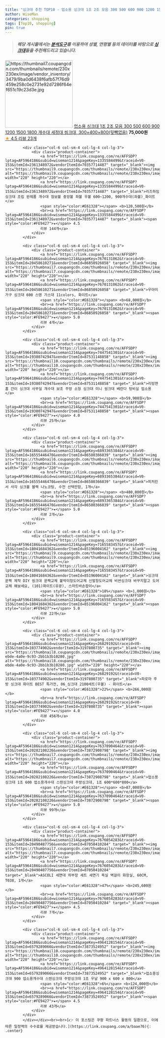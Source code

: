 ```yaml
---
title: "싱크대 추천 TOP10 - 업소용 싱크대 1조 2조 모음 300 500 600 900 1200 1500 1800 개수대 세정대 씽크대, 300×400×"
author: WiseMan
categories: shopping
tags: [Top10, shopping]
pin: true
---
```


> ##### 해당 게시물에서는 [**분석도구**](https://itemscout.io/)를 이용하여 **성별**, **연령별** 등의 데이터를 바탕으로 [**싱크대**](https://link.coupang.com/a/baae76)들을 추천해드리고 있습니다.
<div class="container"><div class="row">
            <div class="col-6 col-sm-4 col-lg-4 col-lg-3">
                <div class="product-container">
                    <a href="https://link.coupang.com/re/AFFSDP?lptag=AF5964186&subid=wiseman1214&pageKey=6163454415&traceid=V0-153&itemId=11977580570&vendorItemId=79250082649" target="_blank"><img src="https://thumbnail7.coupangcdn.com/thumbnails/remote/230x230ex/image/vendor_inventory/3479/9ba0d6438f6afb57f76d9459e258c0e2731e92d7286f64ef651c19c23d3e.jpg" alt="https://thumbnail7.coupangcdn.com/thumbnails/remote/230x230ex/image/vendor_inventory/3479/9ba0d6438f6afb57f76d9459e258c0e2731e92d7286f64ef651c19c23d3e.jpg" width="220" height="220"></a>
                    <a href="https://link.coupang.com/re/AFFSDP?lptag=AF5964186&subid=wiseman1214&pageKey=6163454415&traceid=V0-153&itemId=11977580570&vendorItemId=79250082649" target="_blank">업소용 싱크대 1조 2조 모음 300 500 600 900 1200 1500 1800 개수대 세정대 씽크대, 300×400×800(뒷빽없음)</a>
                    <span style="color:#E61328"></span> <b>75,000원</b>
                    <br><a href="https://link.coupang.com/re/AFFSDP?lptag=AF5964186&subid=wiseman1214&pageKey=6163454415&traceid=V0-153&itemId=11977580570&vendorItemId=79250082649" target="_blank"><span style="color:#FE9427">★</span> 4.5
                    리뷰 23개</a>
                </div>
            </div>
            
            <div class="col-6 col-sm-4 col-lg-4 col-lg-3">
                <div class="product-container">
                    <a href="https://link.coupang.com/re/AFFSDP?lptag=AF5964186&subid=wiseman1214&pageKey=1335584499&traceid=V0-153&itemId=2361348972&vendorItemId=70357714487" target="_blank"><img src="https://thumbnail9.coupangcdn.com/thumbnails/remote/230x230ex/image/vendor_inventory/4cdd/517f82cd4d9b44fd089cf8ccde5d2f7fdc15b6b0aaabccd3fe2f03689c9d.jpg" alt="https://thumbnail9.coupangcdn.com/thumbnails/remote/230x230ex/image/vendor_inventory/4cdd/517f82cd4d9b44fd089cf8ccde5d2f7fdc15b6b0aaabccd3fe2f03689c9d.jpg" width="220" height="220"></a>
                    <a href="https://link.coupang.com/re/AFFSDP?lptag=AF5964186&subid=wiseman1214&pageKey=1335584499&traceid=V0-153&itemId=2361348972&vendorItemId=70357714487" target="_blank">리즈하임 싱크대 조립 완제품 개수대 점보볼 중앙볼 좌볼 우볼 600~1200, 900개수대(좌볼)_화이트</a>
                    <span style="color:#E61328"></span> <b>120,500원</b>
                    <br><a href="https://link.coupang.com/re/AFFSDP?lptag=AF5964186&subid=wiseman1214&pageKey=1335584499&traceid=V0-153&itemId=2361348972&vendorItemId=70357714487" target="_blank"><span style="color:#FE9427">★</span> 4.5
                    리뷰 144개</a>
                </div>
            </div>
            
            <div class="col-6 col-sm-4 col-lg-4 col-lg-3">
                <div class="product-container">
                    <a href="https://link.coupang.com/re/AFFSDP?lptag=AF5964186&subid=wiseman1214&pageKey=7670131062&traceid=V0-153&itemId=20458610271&vendorItemId=86850926058" target="_blank"><img src="https://thumbnail7.coupangcdn.com/thumbnails/remote/230x230ex/image/vendor_inventory/b06d/3fdbc77acf10faad0533a9121e8b5b0c3677f3ef0a60acc5bbbc175fecef.jpg" alt="https://thumbnail7.coupangcdn.com/thumbnails/remote/230x230ex/image/vendor_inventory/b06d/3fdbc77acf10faad0533a9121e8b5b0c3677f3ef0a60acc5bbbc175fecef.jpg" width="220" height="220"></a>
                    <a href="https://link.coupang.com/re/AFFSDP?lptag=AF5964186&subid=wiseman1214&pageKey=7670131062&traceid=V0-153&itemId=20458610271&vendorItemId=86850926058" target="_blank">우아미가구 싱크대 600 스텐 가스대 11colors, 화이트</a>
                    <span style="color:#E61328"></span> <b>68,000원</b>
                    <br><a href="https://link.coupang.com/re/AFFSDP?lptag=AF5964186&subid=wiseman1214&pageKey=7670131062&traceid=V0-153&itemId=20458610271&vendorItemId=86850926058" target="_blank"><span style="color:#FE9427">★</span> 5.0
                    리뷰 4개</a>
                </div>
            </div>
            
            <div class="col-6 col-sm-4 col-lg-4 col-lg-3">
                <div class="product-container">
                    <a href="https://link.coupang.com/re/AFFSDP?lptag=AF5964186&subid=wiseman1214&pageKey=7447541301&traceid=V0-153&itemId=19380742947&vendorItemId=87531148858" target="_blank"><img src="https://thumbnail10.coupangcdn.com/thumbnails/remote/230x230ex/image/vendor_inventory/1971/0ae3782c9dbb65675b48837611cd0119cec64caf36dadf6fb714643be931.jpg" alt="https://thumbnail10.coupangcdn.com/thumbnails/remote/230x230ex/image/vendor_inventory/1971/0ae3782c9dbb65675b48837611cd0119cec64caf36dadf6fb714643be931.jpg" width="220" height="220"></a>
                    <a href="https://link.coupang.com/re/AFFSDP?lptag=AF5964186&subid=wiseman1214&pageKey=7447541301&traceid=V0-153&itemId=19380742947&vendorItemId=87531148858" target="_blank">리빙앤홈 간이 싱크대 사무실 개수대 보조 주방 소형 싱크대 미니 씽크대 베란다 탕비실 업소용</a>
                    <span style="color:#E61328"></span> <b>59,900원</b>
                    <br><a href="https://link.coupang.com/re/AFFSDP?lptag=AF5964186&subid=wiseman1214&pageKey=7447541301&traceid=V0-153&itemId=19380742947&vendorItemId=87531148858" target="_blank"><span style="color:#FE9427">★</span> 4.0
                    리뷰 25개</a>
                </div>
            </div>
            
            <div class="col-6 col-sm-4 col-lg-4 col-lg-3">
                <div class="product-container">
                    <a href="https://link.coupang.com/re/AFFSDP?lptag=AF5964186&subid=wiseman1214&pageKey=6893365384&traceid=V0-153&itemId=16555446470&vendorItemId=86580366039" target="_blank"><img src="https://thumbnail6.coupangcdn.com/thumbnails/remote/230x230ex/image/vendor_inventory/f066/d5d7e5ecac206be2b33db2b4063ebc221906c2e78520b84c741b32ce4e38.jpg" alt="https://thumbnail6.coupangcdn.com/thumbnails/remote/230x230ex/image/vendor_inventory/f066/d5d7e5ecac206be2b33db2b4063ebc221906c2e78520b84c741b32ce4e38.jpg" width="220" height="220"></a>
                    <a href="https://link.coupang.com/re/AFFSDP?lptag=AF5964186&subid=wiseman1214&pageKey=6893365384&traceid=V0-153&itemId=16555446470&vendorItemId=86580366039" target="_blank">피처린서 사각 싱크볼 블랙 나노코팅, 수전 선택안함, 1개</a>
                    <span style="color:#E61328"></span> <b>480,000원</b>
                    <br><a href="https://link.coupang.com/re/AFFSDP?lptag=AF5964186&subid=wiseman1214&pageKey=6893365384&traceid=V0-153&itemId=16555446470&vendorItemId=86580366039" target="_blank"><span style="color:#FE9427">★</span> 5.0
                    리뷰 2개</a>
                </div>
            </div>
            
            <div class="col-6 col-sm-4 col-lg-4 col-lg-3">
                <div class="product-container">
                    <a href="https://link.coupang.com/re/AFFSDP?lptag=AF5964186&subid=wiseman1214&pageKey=7165583457&traceid=V0-153&itemId=18041684362&vendorItemId=85196004162" target="_blank"><img src="https://thumbnail9.coupangcdn.com/thumbnails/remote/230x230ex/image/vendor_inventory/fb97/99f691ad80620fe91fce44c4954f5a25583d7d26b4c2d292e4fd7ce810c0.jpg" alt="https://thumbnail9.coupangcdn.com/thumbnails/remote/230x230ex/image/vendor_inventory/fb97/99f691ad80620fe91fce44c4954f5a25583d7d26b4c2d292e4fd7ce810c0.jpg" width="220" height="220"></a>
                    <a href="https://link.coupang.com/re/AFFSDP?lptag=AF5964186&subid=wiseman1214&pageKey=7165583457&traceid=V0-153&itemId=18041684362&vendorItemId=85196004162" target="_blank">싱크대 문짝 제작 DIY 씽크대 문짝교체 붙박이장도어교체 신발장도어교체 비싼싱크대 바꾸지말고 도어교체 해보세요, (101)화이트(유광), 스마트바손잡이</a>
                    <span style="color:#E61328">18%</span> <b>1,000원</b>
                    <br><a href="https://link.coupang.com/re/AFFSDP?lptag=AF5964186&subid=wiseman1214&pageKey=7165583457&traceid=V0-153&itemId=18041684362&vendorItemId=85196004162" target="_blank"><span style="color:#FE9427">★</span> 5.0
                    리뷰 22개</a>
                </div>
            </div>
            
            <div class="col-6 col-sm-4 col-lg-4 col-lg-3">
                <div class="product-container">
                    <a href="https://link.coupang.com/re/AFFSDP?lptag=AF5964186&subid=wiseman1214&pageKey=26829192&traceid=V0-153&itemId=103774902&vendorItemId=3197800735" target="_blank"><img src="https://thumbnail8.coupangcdn.com/thumbnails/remote/230x230ex/image/vendor_inventory/images/2017/07/13/14/8/6762eb0c-ebde-4a0e-9c93-2bb1b3b10280.jpg" alt="https://thumbnail8.coupangcdn.com/thumbnails/remote/230x230ex/image/vendor_inventory/images/2017/07/13/14/8/6762eb0c-ebde-4a0e-9c93-2bb1b3b10280.jpg" width="220" height="220"></a>
                    <a href="https://link.coupang.com/re/AFFSDP?lptag=AF5964186&subid=wiseman1214&pageKey=26829192&traceid=V0-153&itemId=103774902&vendorItemId=3197800735" target="_blank">파로마 주방 싱크대 화이트 BEST 특가전, 06_싱크대 2100세트(우볼) - 화이트</a>
                    <span style="color:#E61328">22%</span> <b>266,000원</b>
                    <br><a href="https://link.coupang.com/re/AFFSDP?lptag=AF5964186&subid=wiseman1214&pageKey=26829192&traceid=V0-153&itemId=103774902&vendorItemId=3197800735" target="_blank"><span style="color:#FE9427">★</span> 4.0
                    리뷰 456개</a>
                </div>
            </div>
            
            <div class="col-6 col-sm-4 col-lg-4 col-lg-3">
                <div class="product-container">
                    <a href="https://link.coupang.com/re/AFFSDP?lptag=AF5964186&subid=wiseman1214&pageKey=7637090464&traceid=V0-153&itemId=20282108226&vendorItemId=73872908798" target="_blank"><img src="https://thumbnail7.coupangcdn.com/thumbnails/remote/230x230ex/image/vendor_inventory/6720/60ddc6882e24c245401724779944d202852f02a5f6b9ccc041454f15eaae.jpg" alt="https://thumbnail7.coupangcdn.com/thumbnails/remote/230x230ex/image/vendor_inventory/6720/60ddc6882e24c245401724779944d202852f02a5f6b9ccc041454f15eaae.jpg" width="220" height="220"></a>
                    <a href="https://link.coupang.com/re/AFFSDP?lptag=AF5964186&subid=wiseman1214&pageKey=7637090464&traceid=V0-153&itemId=20282108226&vendorItemId=73872908798" target="_blank">업소용싱크대 1조 600 업소용개수대 스텐싱크대 주방싱크대, 1조 600*600*800</a>
                    <span style="color:#E61328"></span> <b>87,000원</b>
                    <br><a href="https://link.coupang.com/re/AFFSDP?lptag=AF5964186&subid=wiseman1214&pageKey=7637090464&traceid=V0-153&itemId=20282108226&vendorItemId=73872908798" target="_blank"><span style="color:#FE9427">★</span> 5.0
                    리뷰 99개</a>
                </div>
            </div>
            
            <div class="col-6 col-sm-4 col-lg-4 col-lg-3">
                <div class="product-container">
                    <a href="https://link.coupang.com/re/AFFSDP?lptag=AF5964186&subid=wiseman1214&pageKey=7676054283&traceid=V0-153&itemId=20490487756&vendorItemId=87050410284" target="_blank"><img src="https://thumbnail7.coupangcdn.com/thumbnails/remote/230x230ex/image/vendor_inventory/2506/73e2f028c5cdf6aaaefa0f859986bcbfd449196996cf05fdbcd195345d01.png" alt="https://thumbnail7.coupangcdn.com/thumbnails/remote/230x230ex/image/vendor_inventory/2506/73e2f028c5cdf6aaaefa0f859986bcbfd449196996cf05fdbcd195345d01.png" width="220" height="220"></a>
                    <a href="https://link.coupang.com/re/AFFSDP?lptag=AF5964186&subid=wiseman1214&pageKey=7676054283&traceid=V0-153&itemId=20490487756&vendorItemId=87050410284" target="_blank">ASCOLI 세면대 하부장 세트 세면기 욕실 벽걸이 화장실, 60CM, T038, 1개</a>
                    <span style="color:#E61328">47%</span> <b>245,600원</b>
                    <br><a href="https://link.coupang.com/re/AFFSDP?lptag=AF5964186&subid=wiseman1214&pageKey=7676054283&traceid=V0-153&itemId=20490487756&vendorItemId=87050410284" target="_blank"><span style="color:#FE9427">★</span> 4.5
                    리뷰 7개</a>
                </div>
            </div>
            
            <div class="col-6 col-sm-4 col-lg-4 col-lg-3">
                <div class="product-container">
                    <a href="https://link.coupang.com/re/AFFSDP?lptag=AF5964186&subid=wiseman1214&pageKey=4964128154&traceid=V0-153&itemId=6579289066&vendorItemId=73873524952" target="_blank"><img src="https://thumbnail10.coupangcdn.com/thumbnails/remote/230x230ex/image/vendor_inventory/bf44/4ade421e178c2544f8327a48484f834c88f32b4034f492fb50e8aa560599.jpg" alt="https://thumbnail10.coupangcdn.com/thumbnails/remote/230x230ex/image/vendor_inventory/bf44/4ade421e178c2544f8327a48484f834c88f32b4034f492fb50e8aa560599.jpg" width="220" height="220"></a>
                    <a href="https://link.coupang.com/re/AFFSDP?lptag=AF5964186&subid=wiseman1214&pageKey=4964128154&traceid=V0-153&itemId=6579289066&vendorItemId=73873524952" target="_blank">업소용싱크대 900 업소용개수대 스텐싱크대 주방싱크대 1조 우날 900 x 600 x 800</a>
                    <span style="color:#E61328">6%</span> <b>124,000원</b>
                    <br><a href="https://link.coupang.com/re/AFFSDP?lptag=AF5964186&subid=wiseman1214&pageKey=4964128154&traceid=V0-153&itemId=6579289066&vendorItemId=73873524952" target="_blank"><span style="color:#FE9427">★</span> 4.5
                    리뷰 43개</a>
                </div>
            </div>
            </div></div><br><br>[👉 이 포스팅은 쿠팡 파트너스 활동의 일환으로, 이에 따른 일정액의 수수료를 제공받습니다.](https://link.coupang.com/a/baae76){: .center}
